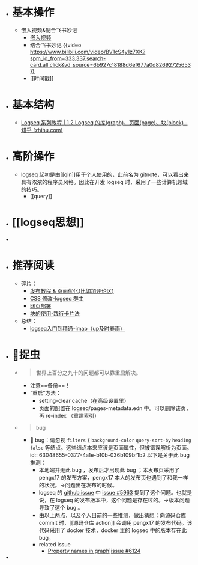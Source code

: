 - # 基本操作
	- 嵌入视频&配合飞书妙记
		- [嵌入视频](https://www.xiaohongshu.com/discovery/item/62c96f9900000000210351a7)
		- 结合飞书妙记 {{video https://www.bilibili.com/video/BV1cS4y1z7XK?spm_id_from=333.337.search-card.all.click&vd_source=6b927c18188d6ef677a0d82692725653}}
		- [[时间戳]]
- # 基本结构
	- [Logseq 系列教程 | 1.2 Logseq 的库(graph)、页面(page)、块(block) - 知乎 (zhihu.com)](https://zhuanlan.zhihu.com/p/370299376)
- # 高阶操作
	- logseq 起初是由[[qin]]用于个人使用的，此前名为 gitnote，可以看出来具有浓浓的程序员风格。因此在开发 logseq 时，采用了一些计算机领域的技巧。
		- [[query]]
- # [[logseq思想]]
-
- # 推荐阅读
	- 碎片：
		- [发布教程 & 页面优化(比如加评论区)](https://logseq.abosen.top/#/page/README)
		- [CSS 修改-logseq 群主](https://wsin.vercel.app/#/page/%E9%98%85%E8%AF%BB%E4%B8%8D%E5%AE%8C%E5%85%A8%E6%8C%87%E5%8D%97)
		- [网页部署](https://imap.vercel.app/#/page/logseq%E9%83%A8%E7%BD%B2%E7%BD%91%E9%A1%B5)
		- [块的使用-践行卡片法](https://www.bilibili.com/video/BV14q4y1V7Zp?zw&vd_source=6b927c18188d6ef677a0d82692725653)
	- 总结：
		- [logseq入门到精通-imap（up及时春雨）](https://imap.vercel.app/#/page/logseq%E5%85%A5%E9%97%A8%E5%88%B0%E7%B2%BE%E9%80%9A)
- # 🐛捉虫
	- > 世界上百分之九十的问题都可以靠重启解决。
		- 注意==备份==！
		- “重启”方法：
			- setting-clear cache（在高级设置里）
			- 页面的配置在 logseq/pages-metadata.edn 中。可以删除该页，再 re-index （重建索引）
	- > bug
		- 👾 bug：请忽视  `filters` `{` `background-color` `query-sort-by` `heading` `false` 等结点。这些结点本来应该是页面属性，但被错误解析为页面。
		  id:: 63048655-0377-4a1e-b10b-036b109bf1b2
		  以下是关于此 bug 推测：
			- 本地端并无此 bug ，发布后才出现此 bug ；本发布页采用了 pengx17 的发布方案，pengx17 本人的发布页也遇到了和我一样的状况。→问题出在发布的时候。
			- logseq 的 [github issue](https://github.com/logseq/logseq/issues) 中 [issue #5963](https://github.com/logseq/logseq/issues/5963) 提到了这个问题。也就是说，在 logseq 的发布版本中，这个问题是存在过的。→版本问题导致了这个 bug 。
			- 由以上两点，以及个人目前的一些推测，做出猜想：向源码仓库 commit 时，[[源码仓库 action]] 会调用 pengx17 的发布代码。该代码采用了 docker 技术，docker 里的 logseq 中的版本存在此 bug。
			- related issue
				- [Property names in graph|issue #6124](https://github.com/logseq/logseq/issues/6124)
-